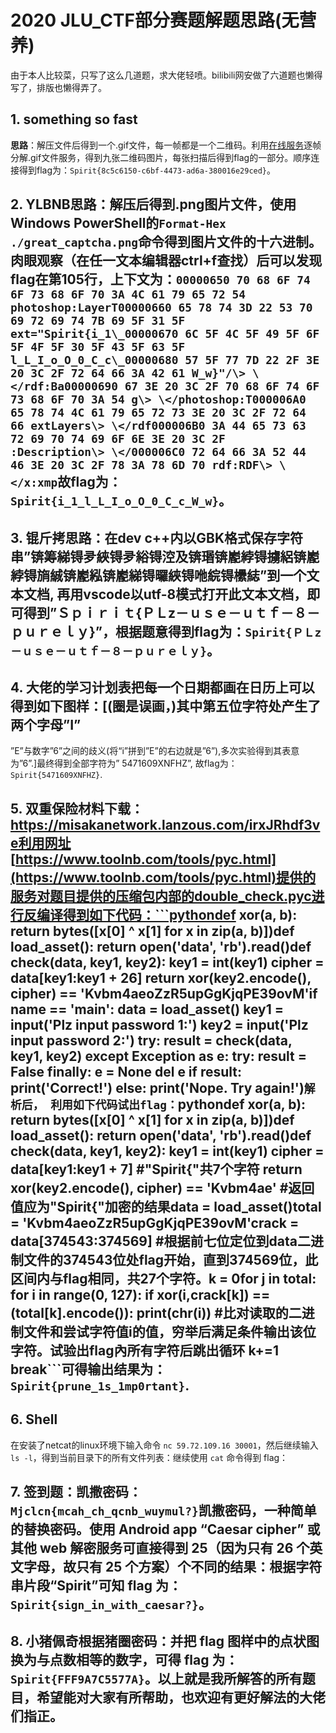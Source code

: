 # 2020 JLU_CTF部分赛题解题思路(无营养)

由于本人比较菜，只写了这么几道题，求大佬轻喷。bilibili网安做了六道题也懒得写了，排版也懒得弄了。

## 1. something so fast

![]()**思路**：解压文件后得到一个.gif文件，每一帧都是一个二维码。利用[在线服务](https://zh.bloggif.com/gif-extract?id=a2baa5235403e274622ce0848197e96f)逐帧分解.gif文件服务，得到九张二维码图片，每张扫描后得到flag的一部分。顺序连接得到flag为：`Spirit{8c5c6150-c6bf-4473-ad6a-380016e29ced}`。

## 2. YLBNB![]()**思路**：解压后得到.png图片文件，使用Windows PowerShell的`Format-Hex ./great_captcha.png`命令得到图片文件的十六进制。肉眼观察（在任一文本编辑器ctrl+f查找）后可以发现flag在第105行，上下文为：```00000650 70 68 6F 74 6F 73 68 6F 70 3A 4C 61 79 65 72 54 photoshop:LayerT00000660 65 78 74 3D 22 53 70 69 72 69 74 7B 69 5F 31 5F ext="Spirit{i_1\_00000670 6C 5F 4C 5F 49 5F 6F 5F 4F 5F 30 5F 43 5F 63 5F l_L_I_o_O_0_C_c\_00000680 57 5F 77 7D 22 2F 3E 20 3C 2F 72 64 66 3A 42 61 W_w}"/\> \</rdf:Ba00000690 67 3E 20 3C 2F 70 68 6F 74 6F 73 68 6F 70 3A 54 g\> \</photoshop:T000006A0 65 78 74 4C 61 79 65 72 73 3E 20 3C 2F 72 64 66 extLayers\> \</rdf000006B0 3A 44 65 73 63 72 69 70 74 69 6F 6E 3E 20 3C 2F :Description\> \</000006C0 72 64 66 3A 52 44 46 3E 20 3C 2F 78 3A 78 6D 70 rdf:RDF\> \</x:xmp```故flag为：`Spirit{i_1_l_L_I_o_O_0_C_c_W_w}`。

## 3. 锟斤拷![]()**思路**：在dev c++内以GBK格式保存字符串”锛筹綈锝夛綊锝夛綌锝涳及锛瑉锛嶏綍锝擄絽锛嶏綍锝旓絾锛嶏紭锛嶏綈锝曪綊锝咃綄锝欙綕”到一个文本文档, 再用vscode以utf-8模式打开此文本文档，即可得到”Ｓｐｉｒｉｔ{ＰＬz－ｕｓｅ－ｕｔｆ－８－ｐｕｒｅｌｙ}”，根据题意得到flag为：`Spirit{ＰＬz－ｕｓｅ－ｕｔｆ－８－ｐｕｒｅｌｙ}`。

## 4. 大佬的学习计划表![]()![]()![]()![]()把每一个日期都画在日历上可以得到如下图样：![]()[(圈是误画，)其中第五位字符处产生了两个字母”I”
”E”与数字”6”之间的歧义(将“i”拼到”E”的右边就是”6”),多次实验得到其表意为”6”.]最终得到全部字符为” 5471609XNFHZ”, 故flag为：`Spirit{5471609XNFHZ}`.

## 5. 双重保险![]()材料下载：https://misakanetwork.lanzous.com/irxJRhdf3ve利用网址 [https://www.toolnb.com/tools/pyc.html](https://www.toolnb.com/tools/pyc.html)提供的服务对题目提供的压缩包内部的double_check.pyc进行反编译得到如下代码：```pythondef xor(a, b):    return bytes([x[0] ^ x[1] for x in zip(a, b)])def load_asset():    return open('data', 'rb').read()def check(data, key1, key2):    key1 = int(key1)    cipher = data[key1:key1 + 26]    return xor(key2.encode(), cipher) == 'Kvbm4aeoZzR5upGgKjqPE39ovM'if __name__ == '__main__':    data = load_asset()    key1 = input('Plz input password 1:')    key2 = input('Plz input password 2:')    try:        result = check(data, key1, key2)    except Exception as e:        try:            result = False        finally:            e = None            del e    if result:        print('Correct!')    else:        print('Nope. Try again!')```解析后， 利用如下代码试出flag：```pythondef xor(a, b):    return bytes([x[0] ^ x[1] for x in zip(a, b)])def load_asset():    return open('data', 'rb').read()def check(data, key1, key2):    key1 = int(key1)    cipher = data[key1:key1 + 7] #"Spirit{"共7个字符    return xor(key2.encode(), cipher) == 'Kvbm4ae' #返回值应为"Spirit{"加密的结果data = load_asset()total = 'Kvbm4aeoZzR5upGgKjqPE39ovM'crack = data[374543:374569] #根据前七位定位到data二进制文件的374543位处flag开始，直到374569位，此区间内与flag相同，共27个字符。k = 0for j in total:    for i in range(0, 127):        if xor(i,crack[k]) == (total[k].encode()):            print(chr(i)) #比对读取的二进制文件和尝试字符值i的值，穷举后满足条件输出该位字符。试验出flag內所有字符后跳出循环            k+=1            break```可得输出结果为：`Spirit{prune_1s_1mp0rtant}`.

## 6. Shell

![]()在安装了netcat的linux环境下输入命令 `nc 59.72.109.16 30001`，然后继续输入 `ls -l`，得到当前目录下的所有文件列表：![]()继续使用 `cat` 命令得到 flag：![]()

## 7. 签到题：凯撒密码：`Mjclcn{mcah_ch_qcnb_wuymul?}`凯撒密码，一种简单的替换密码。使用 Android app “Caesar cipher” 或其他 web 解密服务可直接得到 25（因为只有 26 个英文字母，故只有 25 个方案）个不同的结果：![]()根据字符串片段“Spirit”可知 flag 为：`Spirit{sign_in_with_caesar?}`。

## 8. 小猪佩奇![]()根据猪圈密码：![]()并把 flag 图样中的点状图换为与点数相等的数字，可得 flag 为：`Spirit{FFF9A7C5577A}`。以上就是我所解答的所有题目，希望能对大家有所帮助，也欢迎有更好解法的大佬们指正。

